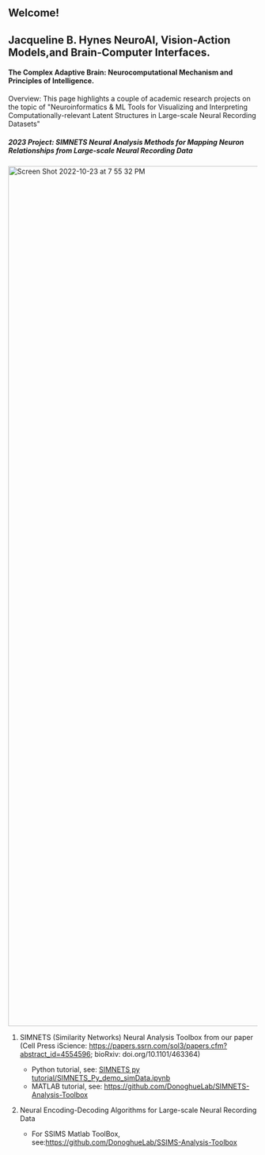 ## Welcome! 
## Jacqueline B. Hynes NeuroAI, Vision-Action Models,and Brain-Computer Interfaces. 
#### The Complex Adaptive Brain: Neurocomputational Mechanism and Principles of Intelligence.  


Overview:
This page highlights a couple of academic research projects on the topic of "Neuroinformatics & ML Tools for Visualizing and Interpreting Computationally-relevant Latent Structures in Large-scale Neural Recording Datasets" 

##### 2023 Project: SIMNETS Neural Analysis Methods for Mapping Neuron Relationships from Large-scale Neural Recording Data
<img width="1737" alt="Screen Shot 2022-10-23 at 7 55 32 PM" src="https://user-images.githubusercontent.com/29176759/197424575-b2c940d1-7b19-4b47-a9ef-6082f6e24fa8.png">

1. SIMNETS (Similarity Networks) Neural Analysis Toolbox from our paper (Cell Press iScience: https://papers.ssrn.com/sol3/papers.cfm?abstract_id=4554596; bioRxiv: doi.org/10.1101/463364)
   
      - Python tutorial, see:  [SIMNETS py tutorial/SIMNETS_Py_demo_simData.ipynb](https://github.com/JBHynes/juypter-notebook-tutorials/tree/a73a9b64480fdf82d2e4a9495d4e309adadee5de/SIMNETS%20py%20tutorial)
      - MATLAB tutorial, see:  https://github.com/DonoghueLab/SIMNETS-Analysis-Toolbox
     
2. Neural Encoding-Decoding Algorithms for Large-scale Neural Recording Data
   
      - For SSIMS Matlab ToolBox, see:https://github.com/DonoghueLab/SSIMS-Analysis-Toolbox
      


